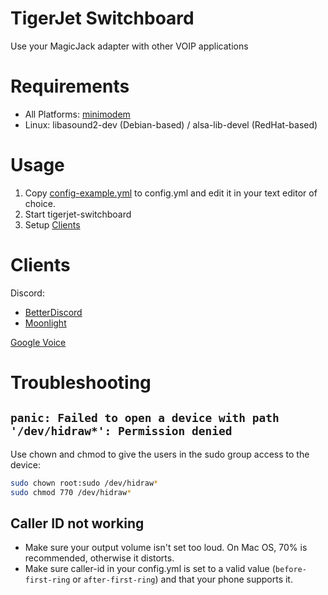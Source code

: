 # TigerJet Switchboard
Use your MagicJack adapter with other VOIP applications

# Requirements
- All Platforms: [minimodem](https://github.com/kamalmostafa/minimodem)
- Linux: libasound2-dev (Debian-based) / alsa-lib-devel (RedHat-based)

# Usage
1. Copy [config-example.yml](./config-example.yml) to config.yml and edit it in your text editor of choice. 
2. Start tigerjet-switchboard
3. Setup [Clients](#clients)

# Clients
Discord:
 - [BetterDiscord](https://gist.github.com/Jaren8r/2d9b632e2a8db15cb0dbc5739d38686a)
 - [Moonlight](https://github.com/Jaren8r/tigerjet-switchboard-client-moonlight)

[Google Voice](https://github.com/Jaren8r/tigerjet-switchboard-client-gvoice)

# Troubleshooting

## `panic: Failed to open a device with path '/dev/hidraw*': Permission denied`

Use chown and chmod to give the users in the sudo group access to the device:
```sh
sudo chown root:sudo /dev/hidraw*
sudo chmod 770 /dev/hidraw*
```

## Caller ID not working
- Make sure your output volume isn't set too loud. On Mac OS, 70% is recommended, otherwise it distorts.
- Make sure caller-id in your config.yml is set to a valid value (`before-first-ring` or `after-first-ring`) and that your phone supports it.